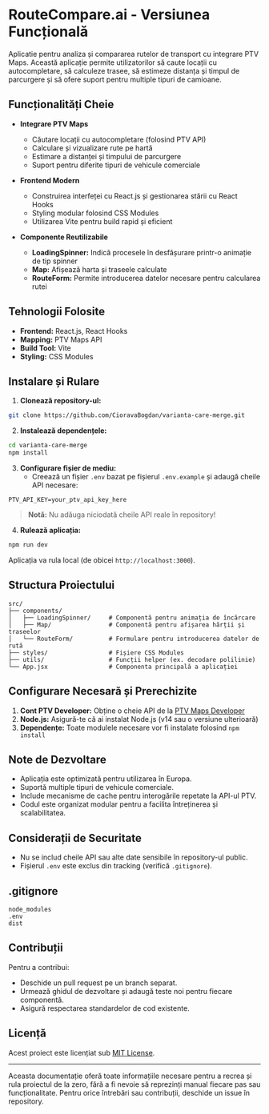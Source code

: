 # RouteCompare.ai - Versiunea Funcțională

Aplicatie pentru analiza și compararea rutelor de transport cu integrare PTV Maps. Această aplicație permite utilizatorilor să caute locații cu autocompletare, să calculeze trasee, să estimeze distanța și timpul de parcurgere și să ofere suport pentru multiple tipuri de camioane.

## Funcționalități Cheie

- **Integrare PTV Maps**
  - Căutare locații cu autocompletare (folosind PTV API)
  - Calculare și vizualizare rute pe hartă
  - Estimare a distanței și timpului de parcurgere
  - Suport pentru diferite tipuri de vehicule comerciale

- **Frontend Modern**
  - Construirea interfeței cu React.js și gestionarea stării cu React Hooks
  - Styling modular folosind CSS Modules
  - Utilizarea Vite pentru build rapid și eficient

- **Componente Reutilizabile**
  - **LoadingSpinner:** Indică procesele în desfășurare printr-o animație de tip spinner
  - **Map:** Afișează harta și traseele calculate
  - **RouteForm:** Permite introducerea datelor necesare pentru calcularea rutei

## Tehnologii Folosite

- **Frontend:** React.js, React Hooks
- **Mapping:** PTV Maps API
- **Build Tool:** Vite
- **Styling:** CSS Modules

## Instalare și Rulare

1. **Clonează repository-ul:**
```bash
git clone https://github.com/CioravaBogdan/varianta-care-merge.git
```

2. **Instalează dependențele:**
```bash
cd varianta-care-merge
npm install
```

3. **Configurare fișier de mediu:**
   - Creează un fișier `.env` bazat pe fișierul `.env.example` și adaugă cheile API necesare:
```env
PTV_API_KEY=your_ptv_api_key_here
```
   > **Notă:** Nu adăuga niciodată cheile API reale în repository!

4. **Rulează aplicația:**
```bash
npm run dev
```
   Aplicația va rula local (de obicei `http://localhost:3000`).

## Structura Proiectului

```
src/
├── components/
│   ├── LoadingSpinner/     # Componentă pentru animația de încărcare
│   ├── Map/                # Componentă pentru afișarea hărții și traseelor
│   └── RouteForm/          # Formulare pentru introducerea datelor de rută
├── styles/                 # Fișiere CSS Modules
├── utils/                  # Funcții helper (ex. decodare polilinie)
└── App.jsx                 # Componenta principală a aplicației
```

## Configurare Necesară și Prerechizite

1. **Cont PTV Developer:** Obține o cheie API de la [PTV Maps Developer](https://developer.ptvgroup.com/)
2. **Node.js:** Asigură-te că ai instalat Node.js (v14 sau o versiune ulterioară)
3. **Dependențe:** Toate modulele necesare vor fi instalate folosind `npm install`

## Note de Dezvoltare

- Aplicația este optimizată pentru utilizarea în Europa.
- Suportă multiple tipuri de vehicule comerciale.
- Include mecanisme de cache pentru interogările repetate la API-ul PTV.
- Codul este organizat modular pentru a facilita întreținerea și scalabilitatea.

## Considerații de Securitate

- Nu se includ cheile API sau alte date sensibile în repository-ul public.
- Fișierul `.env` este exclus din tracking (verifică `.gitignore`).

## .gitignore

```
node_modules
.env
dist
```

## Contribuții

Pentru a contribui:

- Deschide un pull request pe un branch separat.
- Urmează ghidul de dezvoltare și adaugă teste noi pentru fiecare componentă.
- Asigură respectarea standardelor de cod existente.

## Licență

Acest proiect este licențiat sub [MIT License](LICENSE).

---

Aceasta documentație oferă toate informațiile necesare pentru a recrea și rula proiectul de la zero, fără a fi nevoie să reprezinți manual fiecare pas sau funcționalitate. Pentru orice întrebări sau contribuții, deschide un issue în repository.

